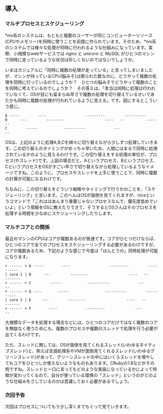 ## 導入

### マルチプロセスとスケジューリング

\*nix系のシステムは、もともと複数のユーザーが同じコンピューターリソース(CPUやメモリー)を同時に使うことを前提に作られています。そのため、\*nix系のシステムでは様々な処理が同時に行われるような仕組みになっています。実際、小規模なwebサービスでは nginx と unicorn と MySQL がひとつのマシンで同時に走っているような状況は珍しくないのではないでしょうか。

いまはカジュアルに「同時に複数の処理が走っている」と言ってしまいましたが、マシンが持っているCPU(脳みそ)は限られた数なのに、どうやって複数の処理を同時に行っているのでしょうか？　ひとつの脳みそでどうやって複数のことを同時に考えているのでしょうか？　その答えは、「本当は同時に処理は行われていなくて、OSが目にも留まらぬ早さで複数の処理を切り替えているせいであたかも同時に複数の処理が行われているように見える」です。図にするとこういう感じ。

    A -----        ----                  ---------         ----------
    B      ---         --------                   ----   --          -------
    C         -----            ----------             ---                   --


OSは、上記のように処理A,B,Cを順々に切り替えながら少しずつ処理していきます。この切り替えのタイミングがめっちゃ早いため、人間にはまるで同時に処理されているかのように見えるわけです。この切り替えをする処理の単位が、プロセス(やスレッド)です。上図の場合だと、Aというプロセス、Bというプロセス、CというプロセスをOSがすごい早さで切り替えながら処理しているようなイメージですね。このように、プロセスやスレッドを上手に使うことで、同時に複数の計算が可能になるわけです。

ちなみに、この切り替えをどういう戦略やタイミングで行うかのことを、「スケジューリング」と言います。このへんはOSが面倒を見てくれますが、niceというコマンドで「これははあんまり重要じゃないプロセスなんで、優先度低めでいいよ」という情報をOSに教えたりできて、そうするとOSさんはそのプロセスを処理する時間を少なめにスケジューリングしたりします。

### マルチコアとの関係

最近のマシンのCPUはコアが複数あるのが普通です。コアがひとつだけならば、ひとつのコアで全てのプロセスをスケジューリングする必要があるわけですが、コアが複数あるため、下記のような感じで今度は「ほんとうの」同時処理が可能になります。


    + ------ + A -----        ----                  ---------         ----------
    | core 1 | B      ---         --------                   ----   --          -------
    + ------ + C         -----            ----------             ---                   --
    + ------ + D ----       -----                 ----------         ----------
    | core 2 | E     ---         --------                   ----   --          -------
    + ------ + F        ----             ---------              ---                   --

大規模なデータを処理する場合などには、ひとつのコアだけではなく複数のコアを無駄なく使うためにも、複数のプロセスや複数のスレッドで処理を行う必要が出てくるわけです。

ただ、スレッドに関しては、OSが面倒を見てくれるスレッド(いわゆるネイティブスレッド)と、例えば言語処理系やVMが面倒見てくれるスレッド(いわゆるグリーンスレッド)があって、グリーンスレッドの中にはいくらスレッドを増やしてもコアをひとつしか使えないようなものもあります。CRubyの1.8などがその例ですね。スレッドと一口に言ってもどのような実装になっているかによって特徴が変わってくるので、自分が使っている環境の「スレッド」というのがどのような仕組みをさしているのかは意識しておく必要があるでしょう。

### 次回予告

次回はプロセスについてもう少し深くまでもぐって見ていきます。

